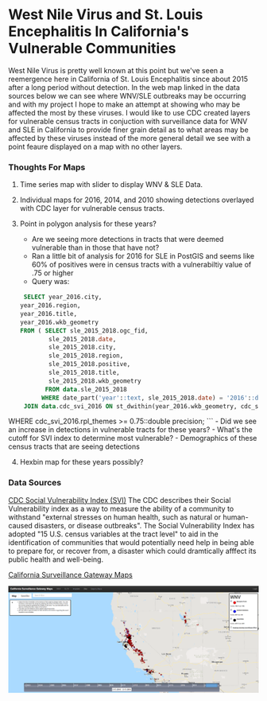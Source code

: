 # West Nile Virus and St. Louis Encephalitis In California's Vulnerable Communities

West Nile Virus is pretty well known at this point but we've seen a reemergence here in California of St. Louis Encephalitis since about 2015 after a long period without detection.  In the web map linked in the data sources below we can see where WNV/SLE outbreaks may be occurring and with my project I hope to make an attempt at showing who may be affected the most by these viruses.  I would like to use CDC created layers for vulnerable census tracts in conjuction with surveillance data for WNV and SLE in California to provide finer grain detail as to what areas may be affected by these viruses instead of the more general detail we see with a point feaure displayed on a map with no other layers.

### Thoughts For Maps

1. Time series map with slider to display WNV & SLE Data.

2.  Individual maps for 2016, 2014, and 2010 showing detections overlayed with CDC layer for vulnerable census tracts.
    
3. Point in polygon analysis for these years?
     
     - Are we seeing more detections in tracts that were deemed vulnerable than in those that have not?
	- Ran a little bit of analysis for 2016 for SLE in PostGIS and seems like 60% of positives were in census tracts with a vulnerabiltiy value of .75 or higher
	- Query was:
	```sql
	 SELECT year_2016.city,
    year_2016.region,
    year_2016.title,
    year_2016.wkb_geometry
   FROM ( SELECT sle_2015_2018.ogc_fid,
            sle_2015_2018.date,
            sle_2015_2018.city,
            sle_2015_2018.region,
            sle_2015_2018.positive,
            sle_2015_2018.title,
            sle_2015_2018.wkb_geometry
           FROM data.sle_2015_2018
          WHERE date_part('year'::text, sle_2015_2018.date) = '2016'::double precision) year_2016
     JOIN data.cdc_svi_2016 ON st_dwithin(year_2016.wkb_geometry, cdc_svi_2016.wkb_geometry, 0::double precision)
  WHERE cdc_svi_2016.rpl_themes >= 0.75::double precision;
    ```
     - Did we see an increase in detections in vulnerable tracts for these years?
     - What's the cutoff for SVI index to determine most vulnerable?
     - Demographics of these census tracts that are seeing detections

4. Hexbin map for these years possibly?

### Data Sources

[CDC Social Vulnerability Index (SVI)](https://svi.cdc.gov/data-and-tools-download.html)
The CDC describes their Social Vulnerability index as a way to measure the ability of a community to withstand "external stresses on human health, such as natural or human-caused disasters, or disease outbreaks".  The Social Vulnerability Index has adopted "15 
U.S. census variables at the tract level" to aid in the identification of communities that would potentially need help in being able to prepare for, or recover from, a disaster which could dramtically afffect its public health and well-being.

[California Surveillance Gateway Maps](https://maps.calsurv.org/)

![California Surveillance Gateway Map](./images/csgMap.PNG)



